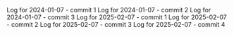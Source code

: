 Log for 2024-01-07 - commit 1
Log for 2024-01-07 - commit 2
Log for 2024-01-07 - commit 3
Log for 2025-02-07 - commit 1
Log for 2025-02-07 - commit 2
Log for 2025-02-07 - commit 3
Log for 2025-02-07 - commit 4
